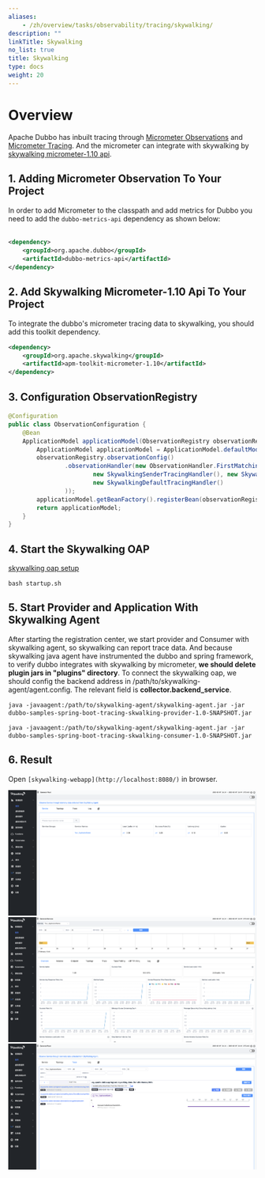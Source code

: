 ```yaml
---
aliases:
    - /zh/overview/tasks/observability/tracing/skywalking/
description: ""
linkTitle: Skywalking
no_list: true
title: Skywalking
type: docs
weight: 20
---
```



# Overview
Apache Dubbo has inbuilt tracing through [Micrometer Observations](https://micrometer.io/)
and [Micrometer Tracing](https://github.com/micrometer-metrics/tracing).
And the micrometer can integrate with skywalking by [skywalking micrometer-1.10 api](https://skywalking.apache.org/docs/skywalking-java/next/en/setup/service-agent/java-agent/application-toolkit-micrometer-1.10/).

## 1. Adding Micrometer Observation To Your Project
In order to add Micrometer to the classpath and add metrics for Dubbo you need to add the `dubbo-metrics-api` dependency
as shown below:
```xml

<dependency>
    <groupId>org.apache.dubbo</groupId>
    <artifactId>dubbo-metrics-api</artifactId>
</dependency>
```

## 2. Add Skywalking Micrometer-1.10 Api To Your Project
To integrate the dubbo's micrometer tracing data to skywalking, you should add this toolkit dependency.
```xml
<dependency>
    <groupId>org.apache.skywalking</groupId>
    <artifactId>apm-toolkit-micrometer-1.10</artifactId>
</dependency>
```

## 3. Configuration ObservationRegistry
```java
@Configuration
public class ObservationConfiguration {
    @Bean
    ApplicationModel applicationModel(ObservationRegistry observationRegistry) {
        ApplicationModel applicationModel = ApplicationModel.defaultModel();
        observationRegistry.observationConfig()
                .observationHandler(new ObservationHandler.FirstMatchingCompositeObservationHandler(
                        new SkywalkingSenderTracingHandler(), new SkywalkingReceiverTracingHandler(),
                        new SkywalkingDefaultTracingHandler()
                ));
        applicationModel.getBeanFactory().registerBean(observationRegistry);
        return applicationModel;
    }
}
```
## 4. Start the Skywalking OAP
[skywalking oap setup](https://skywalking.apache.org/docs/main/v9.3.0/en/setup/backend/backend-setup/)
```shell
bash startup.sh
```
## 5. Start Provider and Application With Skywalking Agent
After starting the registration center, we start provider and Consumer with skywalking agent, so skywalking can report trace data.
And because skywalking java agent have instrumented the dubbo and spring framework, to verify dubbo integrates with skywalking by micrometer,
**we should delete plugin jars in "plugins" directory**.
To connect the skywalking oap, we should config the backend address in /path/to/skywalking-agent/agent.config.
The relevant field is **collector.backend_service**.
```shell
java -javaagent:/path/to/skywalking-agent/skywalking-agent.jar -jar dubbo-samples-spring-boot-tracing-skwalking-provider-1.0-SNAPSHOT.jar
```
```shell
java -javaagent:/path/to/skywalking-agent/skywalking-agent.jar -jar dubbo-samples-spring-boot-tracing-skwalking-consumer-1.0-SNAPSHOT.jar
```
## 6. Result
Open `[skywalking-webapp](http://localhost:8080/)` in browser.

![skywalking-trace-result-1](/imgs/v3/tasks/observability/tracing/skywalking-trace-result-1.png)
![skywalking-trace-result-2](/imgs/v3/tasks/observability/tracing/skywalking-trace-result-2.png)
![skywalking-trace-result-2](/imgs/v3/tasks/observability/tracing/skywalking-trace-result-3.png)